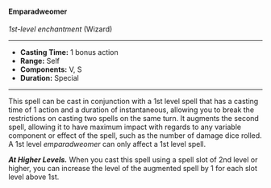 #### Emparadweomer
*1st-level enchantment* (Wizard)
___
- **Casting Time:** 1 bonus action
- **Range:** Self
- **Components:** V, S
- **Duration:** Special
---
This spell can be cast in conjunction with a 1st level spell that has a casting time of 1 action and a duration of instantaneous, allowing you to break the restrictions on casting two spells on the same turn. It augments the second spell, allowing it to have maximum impact with regards to any variable component or effect of the spell, such as the number of damage dice rolled. A 1st level *emparadweomer* can only affect a 1st level spell.

***At Higher Levels.*** When you cast this spell using a spell slot of 2nd level or higher, you can increase the level of the augmented spell by 1 for each slot level above 1st.

